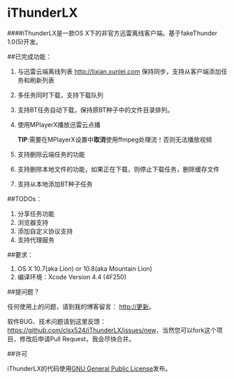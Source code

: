 iThunderLX
===========

####iThunderLX是一款OS X下的非官方迅雷离线客户端。基于fakeThunder 1.0(5)开发。



##已完成功能：

1. 与迅雷云端离线列表 http://lixian.xunlei.com 保持同步，支持从客户端添加任务和刷新列表


2. 多任务同时下载，支持下载队列

	
3. 支持BT任务自动下载，保持原BT种子中的文件目录排列。


4. 使用MPlayerX播放迅雷云点播  

   **TIP**:需要在MPlayerX设置中**取消**使用ffmpeg处理流！否则无法播放视频
	
5. 支持删除云端任务的功能

6. 支持删除本地文件的功能，如果正在下载，则停止下载任务，删除缓存文件

7. 支持从本地添加BT种子任务


##TODOs：

1. 分享任务功能
2. 浏览器支持
3. 添加自定义协议支持
4. 支持代理服务

##要求：

1. OS X 10.7(aka Lion) or 10.8(aka Mountain Lion)
2. 编译环境：Xcode Version 4.4 (4F250)

##提问题？

任何使用上的问题，请到我的博客留言： <http://更新>。

软件BUG、技术问题请到这里反馈：<https://github.com/clsx524/iThunderLX/issues/new>，当然您可以fork这个项目，修改后申请Pull Request，我会尽快合并。



##许可

iThunderLX的代码使用[GNU General Public License](http://www.gnu.org/licenses/gpl.html)发布。
